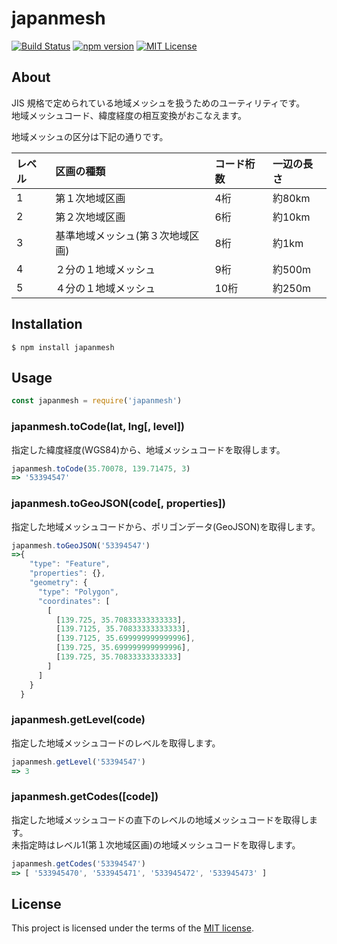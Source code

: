 # japanmesh

[![Build Status](https://travis-ci.org/qazsato/japanmesh.svg?branch=master)](https://travis-ci.org/qazsato/japanmesh)
[![npm version](https://badge.fury.io/js/japanmesh.svg)](https://badge.fury.io/js/japanmesh)
[![MIT License](http://img.shields.io/badge/license-MIT-blue.svg?style=flat)](LICENSE)

## About

JIS 規格で定められている地域メッシュを扱うためのユーティリティです。  
地域メッシュコード、緯度経度の相互変換がおこなえます。

地域メッシュの区分は下記の通りです。  

レベル | 区画の種類 | コード桁数 | 一辺の長さ
:-|:-|:-|:-
1 | 第１次地域区画 | 4桁 | 約80km
2 | 第２次地域区画 | 6桁 | 約10km
3 | 基準地域メッシュ(第３次地域区画) | 8桁 | 約1km
4 | ２分の１地域メッシュ | 9桁 | 約500m
5 | ４分の１地域メッシュ | 10桁 | 約250m

## Installation

```
$ npm install japanmesh
```

## Usage

```javascript
const japanmesh = require('japanmesh')
```

### japanmesh.toCode(lat, lng[, level])

指定した緯度経度(WGS84)から、地域メッシュコードを取得します。  

```javascript
japanmesh.toCode(35.70078, 139.71475, 3)
=> '53394547'
```

### japanmesh.toGeoJSON(code[, properties])

指定した地域メッシュコードから、ポリゴンデータ(GeoJSON)を取得します。  

```javascript
japanmesh.toGeoJSON('53394547')
=>{
    "type": "Feature",
    "properties": {},
    "geometry": {
      "type": "Polygon",
      "coordinates": [
        [
          [139.725, 35.70833333333333],
          [139.7125, 35.70833333333333],
          [139.7125, 35.699999999999996],
          [139.725, 35.699999999999996],
          [139.725, 35.70833333333333]
        ]
      ]
    }
  }
```

### japanmesh.getLevel(code)

指定した地域メッシュコードのレベルを取得します。  

```javascript
japanmesh.getLevel('53394547')
=> 3
```

### japanmesh.getCodes([code])

指定した地域メッシュコードの直下のレベルの地域メッシュコードを取得します。  
未指定時はレベル1(第１次地域区画)の地域メッシュコードを取得します。

```javascript
japanmesh.getCodes('53394547')
=> [ '533945470', '533945471', '533945472', '533945473' ]
```

## License

This project is licensed under the terms of the [MIT license](https://github.com/qazsato/japanmesh/blob/master/LICENSE).